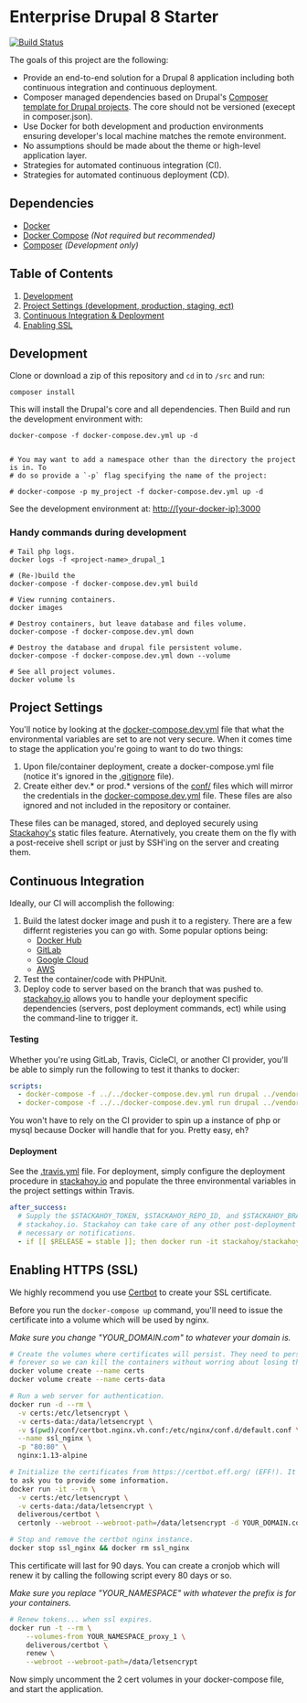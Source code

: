 # Enterprise Drupal 8 Starter

[![Build Status](https://travis-ci.org/LevInteractive/enterprise-drupal-starter.svg?branch=master)](https://travis-ci.org/LevInteractive/enterprise-drupal-starter)

The goals of this project are the following:

* Provide an end-to-end solution for a Drupal 8 application including both continuous integration and continuous deployment.
* Composer managed dependencies based on Drupal's [Composer template for Drupal projects](https://github.com/drupal-composer/drupal-project). The core should not be versioned (execept in composer.json).
* Use Docker for both development and production environments ensuring developer's local
   machine matches the remote environment.
* No assumptions should be made about the theme or high-level application layer.
* Strategies for automated continuous integration (CI).
* Strategies for automated continuous deployment (CD).

## Dependencies

* [Docker](https://www.docker.com/)
* [Docker Compose](https://docs.docker.com/compose/) _(Not required but recommended)_
* [Composer](https://getcomposer.org/) _(Development only)_

## Table of Contents

1. [Development](#development)
2. [Project Settings (development, production, staging, ect)](#project-settings)
3. [Continuous Integration & Deployment](#continuous-integration-and-deployment)
4. [Enabling SSL](#enabling-ssl)

## Development

Clone or download a zip of this repository and `cd` in to `/src` and run:

```shell
composer install
```

This will install the Drupal's core and all dependencies. Then Build and run the
development environment with:

```shell
docker-compose -f docker-compose.dev.yml up -d


# You may want to add a namespace other than the directory the project is in. To
# do so provide a `-p` flag specifying the name of the project:

# docker-compose -p my_project -f docker-compose.dev.yml up -d
```

See the development environment at: [http://[your-docker-ip]:3000](http://[your-docker-ip]:3000)

### Handy commands during development

```shell
# Tail php logs.
docker logs -f <project-name>_drupal_1

# (Re-)build the
docker-compose -f docker-compose.dev.yml build

# View running containers.
docker images

# Destroy containers, but leave database and files volume.
docker-compose -f docker-compose.dev.yml down

# Destroy the database and drupal file persistent volume.
docker-compose -f docker-compose.dev.yml down --volume

# See all project volumes.
docker volume ls
```

## Project Settings

You'll notice by looking at the [docker-compose.dev.yml](docker-compose.dev.yml)
file that what the environmental variables are set to are not very secure. When
it comes time to stage the application you're going to want to do two things:

1. Upon file/container deployment, create a docker-compose.yml file (notice it's
   ignored in the [.gitignore](.gitignore) file).
2. Create either dev.* or prod.* versions of the [conf/](/conf/) files which
   will mirror the credentials in the [docker-compose.dev.yml](docker-compose.dev.yml) file.
   These files are also ignored and not included in the repository or container.

These files can be managed, stored, and deployed securely using [Stackahoy's](https://stackahoy.io/)
static files feature. Aternatively, you create them on the fly with a
post-receive shell script or just by SSH'ing on the server and creating them.

## Continuous Integration

Ideally, our CI will accomplish the following:

1. Build the latest docker image and push it to a registery. There are a few
   differnt registeries you can go with. Some popular options being:
     * [Docker Hub](https://hub.docker.com/)
     * [GitLab](https://about.gitlab.com/)
     * [Google Cloud](https://cloud.google.com/container-registry/)
     * [AWS](https://aws.amazon.com/ecr/)
2. Test the container/code with PHPUnit.
3. Deploy code to server based on the branch that was pushed to. [stackahoy.io](https://stackahoy.io) allows
   you to handle your deployment specific dependencies (servers, post deployment
   commands, ect) while using the command-line to trigger it.

#### Testing

Whether you're using GitLab, Travis, CicleCI, or another CI provider, you'll be
able to simply run the following to test it thanks to docker:

```yaml
scripts:
  - docker-compose -f ../../docker-compose.dev.yml run drupal ../vendor/phpunit/phpunit/phpunit -c core --testsuite unit --exclude-group Composer,DependencyInjection,PageCache
  - docker-compose -f ../../docker-compose.dev.yml run drupal ../vendor/bin/drush
```

You won't have to rely on the CI provider to spin up a instance of php or mysql
because Docker will handle that for you. Pretty easy, eh?

#### Deployment

See the [.travis.yml](.travis.yml) file. For deployment, simply configure the
deployment procedure in [stackahoy.io](https://stackahoy.io) and populate the
three environmental variables in the project settings within Travis.

```yaml
after_success:
  # Supply the $STACKAHOY_TOKEN, $STACKAHOY_REPO_ID, and $STACKAHOY_BRANCH from
  # stackahoy.io. Stackahoy can take care of any other post-deployment commands
  # necessary or notifications.
  - if [[ $RELEASE = stable ]]; then docker run -it stackahoy/stackahoy-cli stackahoy deploy --token="$STACKAHOY_TOKEN" --repo="$STACKAHOY_REPO_ID" --branch="$STACKAHOY_BRANCH"; fi;
```


## Enabling HTTPS (SSL)

We highly recommend you use [Certbot](https://certbot.eff.org/) to create your
SSL certificate.

Before you run the `docker-compose up` command, you'll need to issue the
certificate into a volume which will be used by nginx.

_Make sure you change "YOUR_DOMAIN.com" to whatever your domain is._

```bash
# Create the volumes where certificates will persist. They need to persist
# forever so we can kill the containers without worring about losing them.
docker volume create --name certs
docker volume create --name certs-data

# Run a web server for authentication.
docker run -d --rm \
  -v certs:/etc/letsencrypt \
  -v certs-data:/data/letsencrypt \
  -v $(pwd)/conf/certbot.nginx.vh.conf:/etc/nginx/conf.d/default.conf \
  --name ssl_nginx \
  -p "80:80" \
  nginx:1.13-alpine

# Initialize the certificates from https://certbot.eff.org/ (EFF!). It's going
to ask you to provide some information.
docker run -it --rm \
  -v certs:/etc/letsencrypt \
  -v certs-data:/data/letsencrypt \
  deliverous/certbot \
  certonly --webroot --webroot-path=/data/letsencrypt -d YOUR_DOMAIN.com

# Stop and remove the certbot nginx instance.
docker stop ssl_nginx && docker rm ssl_nginx
```

This certificate will last for 90 days. You can create a cronjob which will
renew it by calling the following script every 80 days or so.

_Make sure you replace "YOUR_NAMESPACE" with whatever the prefix is for your
containers._

```bash
# Renew tokens... when ssl expires.
docker run -t --rm \
	--volumes-from YOUR_NAMESPACE_proxy_1 \
	deliverous/certbot \
	renew \
	--webroot --webroot-path=/data/letsencrypt
```

Now simply uncomment the 2 cert volumes in your docker-compose file, and start
the application.
